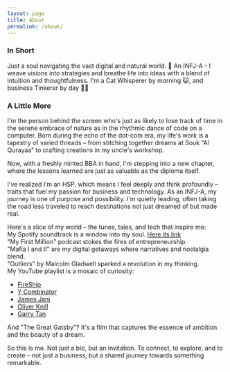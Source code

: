 ```yaml
---
layout: page
title: About
permalink: /about/
---
```


### In Short
Just a soul navigating the vast digital and natural world. 🍃 An INFJ-A - I weave visions into strategies and breathe life into ideas with a blend of intuition and thoughtfulness. I'm a Cat Whisperer by morning 😺, and business Tinkerer by day 🧑‍💻


### A Little More

I'm the person behind the screen who's just as likely to lose track of time in the serene embrace of nature as in the rhythmic dance of code on a computer. Born during the echo of the dot-com era, my life's work is a tapestry of varied threads – from stitching together dreams at Souk “Al Qurayaa” to crafting creations in my uncle's workshop.

Now, with a freshly minted BBA in hand, I'm stepping into a new chapter, where the lessons learned are just as valuable as the diploma itself.

I've realized I’m an HSP, which means I feel deeply and think profoundly – traits that fuel my passion for business and technology. As an INFJ-A, my journey is one of purpose and possibility. I'm quietly leading, often taking the road less traveled to reach destinations not just dreamed of but made real.

Here's a slice of my world – the tunes, tales, and tech that inspire me:\
My Spotify soundtrack is a window into my soul. [Here its link](https://open.spotify.com/playlist/2N1n0vP0bRWK8SxhEzNcWv?si=1945a43500664dd7)\
"My First Million" podcast stokes the fires of entrepreneurship.\
"Mafia I and II" are my digital getaways where narratives and nostalgia blend.\
"Outliers" by Malcolm Gladwell sparked a revolution in my thinking.\
My YouTube playlist is a mosaic of curiosity:
+ [FireShip](https://www.youtube.com/@Fireship)
+ [Y Combinator](https://www.youtube.com/@ycombinator)
+ [James Jani](https://www.youtube.com/@JamesJani)
+ [Oliver Knill](https://www.youtube.com/@OliverKnill)
+ [Garry Tan](https://www.youtube.com/@GarryTan)


And "The Great Gatsby"? It's a film that captures the essence of ambition and the beauty of a dream.

So this is me. Not just a bio, but an invitation. To connect, to explore, and to create – not just a business, but a shared journey towards something remarkable.

